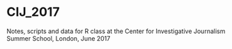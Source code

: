 # CIJ_2017
Notes, scripts and data for R class at the Center for Investigative Journalism Summer School, London, June 2017
